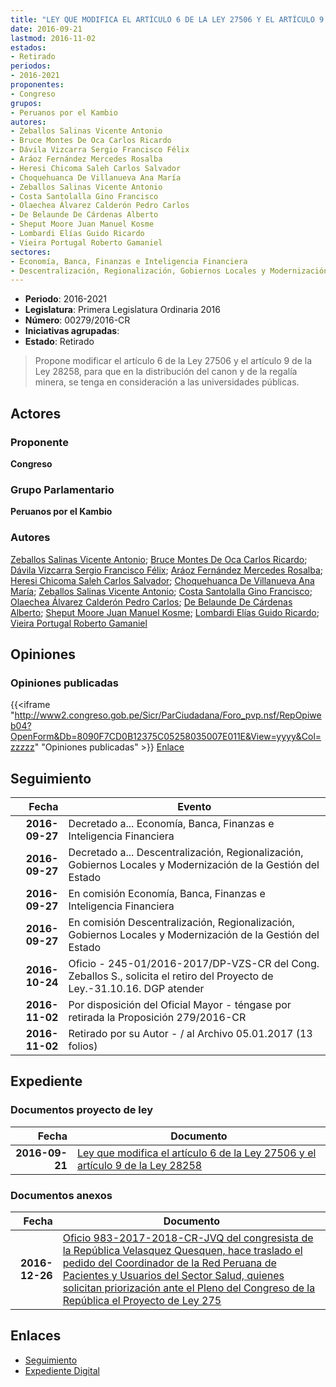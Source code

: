 ```yaml
---
title: "LEY QUE MODIFICA EL ARTÍCULO 6 DE LA LEY 27506 Y EL ARTÍCULO 9 DE LA LEY 28258"
date: 2016-09-21
lastmod: 2016-11-02
estados:
- Retirado
periodos:
- 2016-2021
proponentes:
- Congreso
grupos:
- Peruanos por el Kambio
autores:
- Zeballos Salinas Vicente Antonio
- Bruce Montes De Oca Carlos Ricardo
- Dávila Vizcarra Sergio Francisco Félix
- Aráoz Fernández Mercedes Rosalba
- Heresi Chicoma Saleh Carlos Salvador
- Choquehuanca De Villanueva Ana María
- Zeballos Salinas Vicente Antonio
- Costa Santolalla Gino Francisco
- Olaechea Álvarez Calderón Pedro Carlos
- De Belaunde De Cárdenas Alberto
- Sheput Moore Juan Manuel Kosme
- Lombardi Elías Guido Ricardo
- Vieira Portugal Roberto Gamaniel
sectores:
- Economía, Banca, Finanzas e Inteligencia Financiera
- Descentralización, Regionalización, Gobiernos Locales y Modernización de la Gestión del Estado
---
```

- **Periodo**: 2016-2021
- **Legislatura**: Primera Legislatura Ordinaria 2016
- **Número**: 00279/2016-CR
- **Iniciativas agrupadas**: 
- **Estado**: Retirado

> Propone modificar el artículo 6 de la Ley 27506 y el artículo 9 de la Ley 28258, para que en la distribución del canon y de la regalía minera, se tenga en consideración a las universidades públicas.


## Actores

### Proponente

**Congreso**

### Grupo Parlamentario

**Peruanos por el Kambio**

### Autores

[Zeballos Salinas Vicente Antonio](mailto:mailto:vzeballos@congreso.gob.pe); [Bruce Montes De Oca Carlos Ricardo](mailto:mailto:cbruce@congreso.gob.pe); [Dávila Vizcarra Sergio Francisco Félix](mailto:mailto:sdavila@congreso.gob.pe); [Aráoz Fernández Mercedes Rosalba](mailto:mailto:maraoz@congreso.gob.pe); [Heresi Chicoma Saleh Carlos Salvador](mailto:mailto:sheresi@congreso.gob.pe); [Choquehuanca De Villanueva Ana María](mailto:mailto:achoquehuanca@congreso.gob.pe); [Zeballos Salinas Vicente Antonio](mailto:mailto:vzeballos@congreso.gob.pe); [Costa Santolalla Gino Francisco](mailto:mailto:gcosta@congreso.gob.pe); [Olaechea Álvarez Calderón Pedro Carlos](mailto:mailto:polaechea@congreso.gob.pe); [De Belaunde De Cárdenas Alberto](mailto:mailto:adebelaunde@congreso.gob.pe); [Sheput Moore Juan Manuel Kosme](mailto:mailto:jsheput@congreso.gob.pe); [Lombardi Elías Guido Ricardo](mailto:mailto:glombardi@congreso.gob.pe); [Vieira Portugal Roberto Gamaniel](mailto:mailto:rvieira@congreso.gob.pe)

## Opiniones

### Opiniones publicadas

{{<iframe "http://www2.congreso.gob.pe/Sicr/ParCiudadana/Foro_pvp.nsf/RepOpiweb04?OpenForm&Db=8090F7CD0B12375C05258035007E011E&View=yyyy&Col=zzzzz" "Opiniones publicadas" >}}
[Enlace](http://www2.congreso.gob.pe/Sicr/ParCiudadana/Foro_pvp.nsf/RepOpiweb04?OpenForm&Db=8090F7CD0B12375C05258035007E011E&View=yyyy&Col=zzzzz)


## Seguimiento

| Fecha | Evento |
|------:|--------|
| **2016-09-27** | Decretado a... Economía, Banca, Finanzas e Inteligencia Financiera |
| **2016-09-27** | Decretado a... Descentralización, Regionalización, Gobiernos Locales y Modernización de la Gestión del Estado |
| **2016-09-27** | En comisión Economía, Banca, Finanzas e Inteligencia Financiera |
| **2016-09-27** | En comisión Descentralización, Regionalización, Gobiernos Locales y Modernización de la Gestión del Estado |
| **2016-10-24** | Oficio - 245-01/2016-2017/DP-VZS-CR del Cong. Zeballos S., solicita el retiro del Proyecto de Ley.-31.10.16. DGP atender |
| **2016-11-02** | Por disposición del Oficial Mayor - téngase por retirada la Proposición 279/2016-CR |
| **2016-11-02** | Retirado por su Autor - / al Archivo 05.01.2017 (13 folios) |

## Expediente

### Documentos proyecto de ley

| Fecha | Documento |
|------:|-----------|
| **2016-09-21** | [Ley que modifica el artículo 6 de la Ley 27506 y el artículo 9 de la Ley 28258](http://www.leyes.congreso.gob.pe/Documentos/2016_2021/Proyectos_de_Ley_y_de_Resoluciones_Legislativas/PL0027920160921.pdf) |

### Documentos anexos

| Fecha | Documento |
|------:|-----------|
| **2016-12-26** | [Oficio 983-2017-2018-CR-JVQ del congresista de la República Velasquez Quesquen, hace traslado el pedido del Coordinador de la Red Peruana de Pacientes y Usuarios del Sector Salud, quienes solicitan priorización ante el Pleno del Congreso de la República el Proyecto de Ley 275](http://www.leyes.congreso.gob.pe/Documentos/2016_2021/Oficios/Congresistas/OFICIO-983-2017-2018-CR-JVQ.PDF) |

## Enlaces

- [Seguimiento](http://www2.congreso.gob.pe/Sicr/TraDocEstProc/CLProLey2016.nsf/f7fff46988ca05b1052578e100829cc7/86e9b19e2df186b105258035007460b3?OpenDocument)
- [Expediente Digital](http://www2.congreso.gob.pe/Sicr/TraDocEstProc/CLProLey2016.nsf/f7fff46988ca05b1052578e100829cc7/86e9b19e2df186b105258035007460b3?OpenDocument&Click=05257FB7005EB655.eb71d0cf91d8294e05256cdf006b5706/$Body/0.1C6C)

